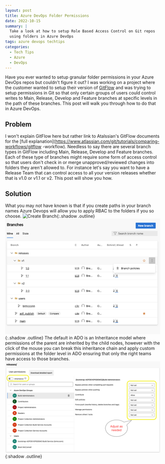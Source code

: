 ```yaml
---
layout: post
title: Azure DevOps Folder Permissions 
date: 2022-10-15
summary: |
  Take a look at how to setup Role Based Access Control on Git repos
  using folders in Azure DevOps
tags: azure devops techtips
categories:
  - Tech Tips
  - Azure
  - DevOps
---
```

Have you ever wanted to setup granular folder permissions in your Azure DevOps repos
but couldn't figure it out?  I was working on a project where the customer
wanted to setup their version of [GitFlow](https://www.atlassian.com/git/tutorials/comparing-workflows/gitflow-workflow)
 and was trying to setup permissions in Git so that only certain groups of users could control writes to Main, Release, Develop and
Feature branches at specific levels in the path of these
branches.  This post will walk you through how to do that in Azure
DevOps.

## Problem
I won't explain GitFlow here but rather link to Atalssian's GitFlow documents
for the [full
explanation](https://www.atlassian.com/git/tutorials/comparing-workflows/gitflow
-workflow). Needless to say there are several branch types in GitFlow including
Main, Release, Develop and Feature branches. Each of these type of branches
might require some form of access control so that users don't check in or merge
unapproved/reviewed changes into folders they aren't allowed to.  For instance
let's say you want to have a Release Team that can control access to all your
version releases whether that is v1.0 or v1.1 or v2.  This post will show you
how.

## Solution
What you may not have known is that if you create paths in your branch names
Azure Devops will allow you to apply RBAC to the folders if you so choose.
![Create
Branch](/images/2022-10-15-ado-folder-permissions/create-branch.png){:.shadow
.outline}
![Branch Policy](/images/2022-10-15-ado-folder-permissions/branch-policy.png){:.shadow .outline}
The default in ADO is an Inheritance model where permissions of the parent are
inherited by the child nodes, however with the click of the mouse you can break
this inheritance chain and apply custom permissions at the folder level in ADO
ensuring that only the right teams have access to those branches.
![Inheritance](/images/2022-10-15-ado-folder-permissions/inheritance.png){:shadow
.outline}
